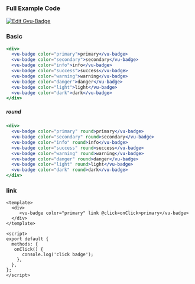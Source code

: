 ### Full Example Code
[![Edit Gvu-Badge](https://codesandbox.io/static/img/play-codesandbox.svg)](https://codesandbox.io/s/v8mz66vr47?module=%2Fsrc%2FApp.vue)

### Basic
```jsx
<div>
  <vu-badge color="primary">primary</vu-badge>
  <vu-badge color="secondary">secondary</vu-badge>
  <vu-badge color="info">info</vu-badge>
  <vu-badge color="success">success</vu-badge>
  <vu-badge color="warning">warning</vu-badge>
  <vu-badge color="danger">danger</vu-badge>
  <vu-badge color="light">light</vu-badge>
  <vu-badge color="dark">dark</vu-badge>
</div>
```

##### round
```jsx
<div>
  <vu-badge color="primary" round>primary</vu-badge>
  <vu-badge color="secondary" round>secondary</vu-badge>
  <vu-badge color="info" round>info</vu-badge>
  <vu-badge color="success" round>success</vu-badge>
  <vu-badge color="warning" round>warning</vu-badge>
  <vu-badge color="danger" round>danger</vu-badge>
  <vu-badge color="light" round>light</vu-badge>
  <vu-badge color="dark" round>dark</vu-badge>
</div>
```

### link 
```vue
<template>
  <div>
     <vu-badge color="primary" link @click=onClick>primary</vu-badge>
  </div>
</template>

<script>
export default {
  methods: {
   onClick() {
      console.log('click badge');
    },
  },
};
</script>
```
